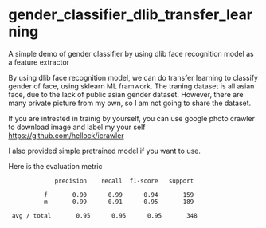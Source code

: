 # gender_classifier_dlib_transfer_learning
A simple demo of gender classifier by using dlib face recognition model as a feature extractor

By using dlib face recognition model, we can do transfer learning to classify gender of face, using sklearn ML framwork.
The traning dataset is all asian face, due to the lack of public asian gender dataset.
However, there are many private picture from my own, so I am not going to share the dataset.

If you are intrested in trainig by yourself, you can use google photo crawler to download image and label my your self
https://github.com/hellock/icrawler

I also provided simple pretrained model if you want to use.


Here is the evaluation metric


                 precision    recall  f1-score   support

              f       0.90      0.99      0.94       159
              m       0.99      0.91      0.95       189

     avg / total       0.95      0.95      0.95       348
